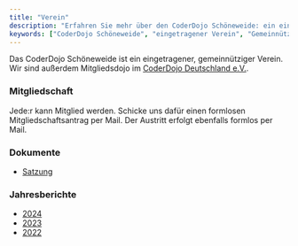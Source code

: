 ```yaml
---
title: "Verein"
description: "Erfahren Sie mehr über den CoderDojo Schöneweide: ein eingetragener Verein mit dem Ziel der digitalen Bildung für Kinder und Jugendliche."
keywords: ["CoderDojo Schöneweide", "eingetragener Verein", "Gemeinnützigkeit", "Mitgliedschaft", "Satzung", "Jahresberichte", "digitale Bildung", "Kinder", "Jugendliche", "Förderung"]
---
```


Das CoderDojo Schöneweide ist ein eingetragener, gemeinnütziger Verein.
Wir sind außerdem Mitgliedsdojo im [CoderDojo Deutschland e.V.](https://coderdojo-deutschland.de/).

### Mitgliedschaft
Jede:r kann Mitglied werden. Schicke uns dafür einen formlosen Mitgliedschaftsantrag per Mail. 
Der Austritt erfolgt ebenfalls formlos per Mail. 

### Dokumente
* [Satzung](/docs/verein/satzung.pdf)

### Jahresberichte
* [2024](/docs/verein/Jahresbericht2024.pdf)
* [2023](/docs/verein/Jahresbericht2023.pdf)
* [2022](/docs/verein/Jahresbericht2022.pdf)

